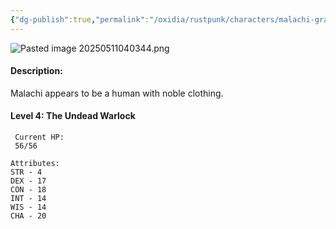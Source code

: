 ```yaml
---
{"dg-publish":true,"permalink":"/oxidia/rustpunk/characters/malachi-graves/"}
---
```



![Pasted image 20250511040344.png](/img/user/Assets/Pasted%20image%2020250511040344.png)

#### Description:
Malachi appears to be a human with noble clothing.
#### Level 4: The Undead Warlock

	 Current HP:
	 56/56

	Attributes:
	STR - 4
    DEX - 17
	CON - 18
	INT - 14
	WIS - 14
	CHA - 20



